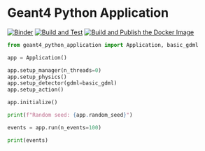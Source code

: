 # Geant4 Python Application

[![Binder](https://mybinder.org/badge_logo.svg)](https://mybinder.org/v2/gh/lobis/geant4-python-application/HEAD)
[![Build and Test](https://github.com/lobis/geant4-python-application/actions/workflows/test.yml/badge.svg)](https://github.com/lobis/geant4-python-application/actions/workflows/test.yml)
[![Build and Publish the Docker Image](https://github.com/lobis/geant4-python-application/actions/workflows/docker.yml/badge.svg)](https://github.com/lobis/geant4-python-application/actions/workflows/docker.yml)

```python
from geant4_python_application import Application, basic_gdml

app = Application()

app.setup_manager(n_threads=0)
app.setup_physics()
app.setup_detector(gdml=basic_gdml)
app.setup_action()

app.initialize()

print(f"Random seed: {app.random_seed}")

events = app.run(n_events=100)

print(events)
```
